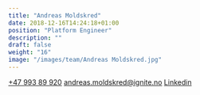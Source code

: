 ```yaml
---
title: "Andreas Moldskred"
date: 2018-12-16T14:24:18+01:00
position: "Platform Engineer"
description: ""
draft: false
weight: "16"
image: "/images/team/Andreas Moldskred.jpg"
---
```


<a class="phoneto" href="tel:+47 993 89 920"><i class="fas fa-phone"></i>+47 993 89 920</a>
<a class="mailto" href="mailto:andreas.moldskred@ignite.no"><i class="fas fa-envelope"></i></i>andreas.moldskred@ignite.no</a>
<a class="mailto" href="https://www.linkedin.com/in/andreas-moldskred-7a1618156/"><i class="fab fa-linkedin-in"></i>Linkedin</a>